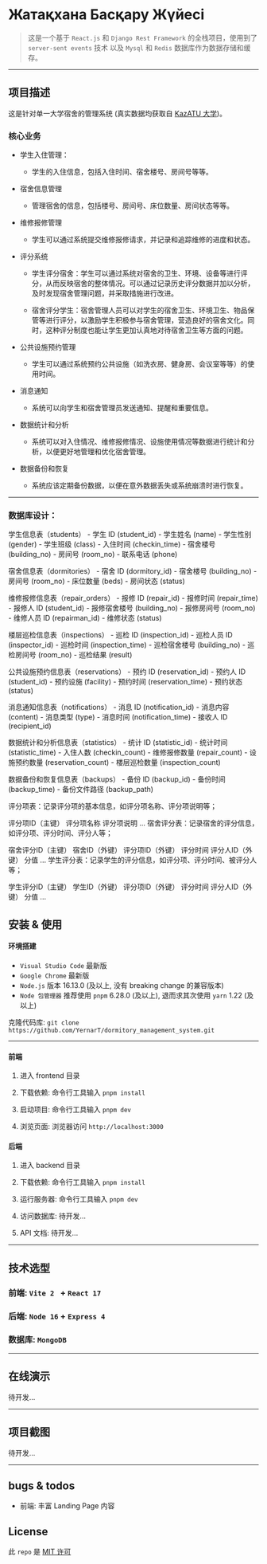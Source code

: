 # Жатақхана Басқару Жүйесі

> 这是一个基于 `React.js` 和 `Django Rest Framework` 的全栈项目，使用到了 `server-sent events` 技术 以及 `Mysql` 和 `Redis` 数据库作为数据存储和缓存。

---

## 项目描述

这是针对单一大学宿舍的管理系统 (真实数据均获取自 [KazATU 大学](https://kazatu.edu.kz/))。

### 核心业务

- 学生入住管理：

  - 学生的入住信息，包括入住时间、宿舍楼号、房间号等等。

- 宿舍信息管理

  - 管理宿舍的信息，包括楼号、房间号、床位数量、房间状态等等。

- 维修报修管理

  - 学生可以通过系统提交维修报修请求，并记录和追踪维修的进度和状态。

- 评分系统

  - 学生评分宿舍：学生可以通过系统对宿舍的卫生、环境、设备等进行评分，从而反映宿舍的整体情况。可以通过记录历史评分数据并加以分析，及时发现宿舍管理问题，并采取措施进行改进。

  - 宿舍评分学生：宿舍管理人员可以对学生的宿舍卫生、环境卫生、物品保管等进行评分，以激励学生积极参与宿舍管理，营造良好的宿舍文化。同时，这种评分制度也能让学生更加认真地对待宿舍卫生等方面的问题。

- 公共设施预约管理

  - 学生可以通过系统预约公共设施（如洗衣房、健身房、会议室等等）的使用时间。

- 消息通知

  - 系统可以向学生和宿舍管理员发送通知、提醒和重要信息。

- 数据统计和分析

  - 系统可以对入住情况、维修报修情况、设施使用情况等数据进行统计和分析，以便更好地管理和优化宿舍管理。

- 数据备份和恢复
  - 系统应该定期备份数据，以便在意外数据丢失或系统崩溃时进行恢复。

---

### 数据库设计：

学生信息表（students） - 学生 ID (student_id) - 学生姓名 (name) - 学生性别 (gender) - 学生班级 (class) - 入住时间 (checkin_time) - 宿舍楼号 (building_no) - 房间号 (room_no) - 联系电话 (phone)

宿舍信息表（dormitories） - 宿舍 ID (dormitory_id) - 宿舍楼号 (building_no) - 房间号 (room_no) - 床位数量 (beds) - 房间状态 (status)

维修报修信息表（repair_orders） - 报修 ID (repair_id) - 报修时间 (repair_time) - 报修人 ID (student_id) - 报修宿舍楼号 (building_no) - 报修房间号 (room_no) - 维修人员 ID (repairman_id) - 维修状态 (status)

楼层巡检信息表（inspections） - 巡检 ID (inspection_id) - 巡检人员 ID (inspector_id) - 巡检时间 (inspection_time) - 巡检宿舍楼号 (building_no) - 巡检房间号 (room_no) - 巡检结果 (result)

公共设施预约信息表（reservations） - 预约 ID (reservation_id) - 预约人 ID (student_id) - 预约设施 (facility) - 预约时间 (reservation_time) - 预约状态 (status)

消息通知信息表（notifications） - 消息 ID (notification_id) - 消息内容 (content) - 消息类型 (type) - 消息时间 (notification_time) - 接收人 ID (recipient_id)

数据统计和分析信息表（statistics） - 统计 ID (statistic_id) - 统计时间 (statistic_time) - 入住人数 (checkin_count) - 维修报修数量 (repair_count) - 设施预约数量 (reservation_count) - 楼层巡检数量 (inspection_count)

数据备份和恢复信息表（backups） - 备份 ID (backup_id) - 备份时间 (backup_time) - 备份文件路径 (backup_path)

评分项表：记录评分项的基本信息，如评分项名称、评分项说明等；

评分项ID（主键）
评分项名称
评分项说明
...
宿舍评分表：记录宿舍的评分信息，如评分项、评分时间、评分人等；

宿舍评分ID（主键）
宿舍ID（外键）
评分项ID（外键）
评分时间
评分人ID（外键）
分值
...
学生评分表：记录学生的评分信息，如评分项、评分时间、被评分人等；

学生评分ID（主键）
学生ID（外键）
评分项ID（外键）
评分时间
评分人ID（外键）
分值
...

## 安装 & 使用

#### 环境搭建

- `Visual Studio Code` 最新版
- `Google Chrome` 最新版
- `Node.js` 版本 16.13.0 (及以上, 没有 breaking change 的兼容版本)
- `Node 包管理器` 推荐使用 `pnpm` 6.28.0 (及以上), 退而求其次使用 `yarn` 1.22 (及以上)

克隆代码库: `git clone https://github.com/YernarT/dormitory_management_system.git`

---

#### 前端

1. 进入 frontend 目录

2. 下载依赖: 命令行工具输入 `pnpm install`

3. 启动项目: 命令行工具输入 `pnpm dev`

4. 浏览页面: 浏览器访问 `http://localhost:3000`

#### 后端

1. 进入 backend 目录

2. 下载依赖: 命令行工具输入 `pnpm install`

3. 运行服务器: 命令行工具输入 `pnpm dev`

4. 访问数据库: 待开发...

5. API 文档: 待开发...

---

## 技术选型

### 前端: `Vite 2 ` + `React 17`

### 后端: `Node 16` + `Express 4`

### 数据库: `MongoDB`

---

## 在线演示

待开发...

---

## 项目截图

待开发...

---

## bugs & todos

- 前端: 丰富 Landing Page 内容

## License

此 `repo` 是 [MIT 许可](./LICENSE)
